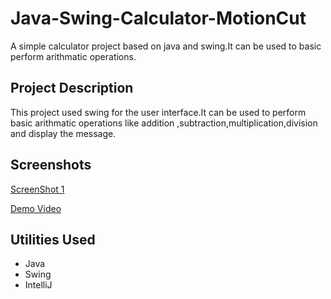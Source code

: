 # Java-Swing-Calculator-MotionCut
A simple calculator project based on java and swing.It can be used to basic perform arithmatic operations.

## Project Description
This project used swing for the user interface.It can be used to perform basic arithmatic operations like addition ,subtraction,multiplication,division and display the message.

## Screenshots
[ScreenShot 1](https://github.com/veeraj-k/Java-Swing-Calculator-MotionCut/blob/main/screenshots/1.png)

[Demo Video](https://github.com/veeraj-k/Java-Swing-Calculator-MotionCut/blob/main/screenshots/Calcultor.mkv)

## Utilities Used

* Java
* Swing
* IntelliJ
